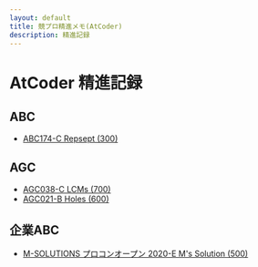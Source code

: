 ```yaml
---
layout: default
title: 競プロ精進メモ(AtCoder)
description: 精進記録
---
```


# AtCoder 精進記録

## ABC
- [ABC174-C Repsept (300)](abc174_c.md)

## AGC
- [AGC038-C LCMs (700)](agc038_c.md)
- [AGC021-B Holes (600)](agc021_b.md)

## 企業ABC
- [M-SOLUTIONS プロコンオープン 2020-E M's Solution (500)](m_solutions2020_e.md)
